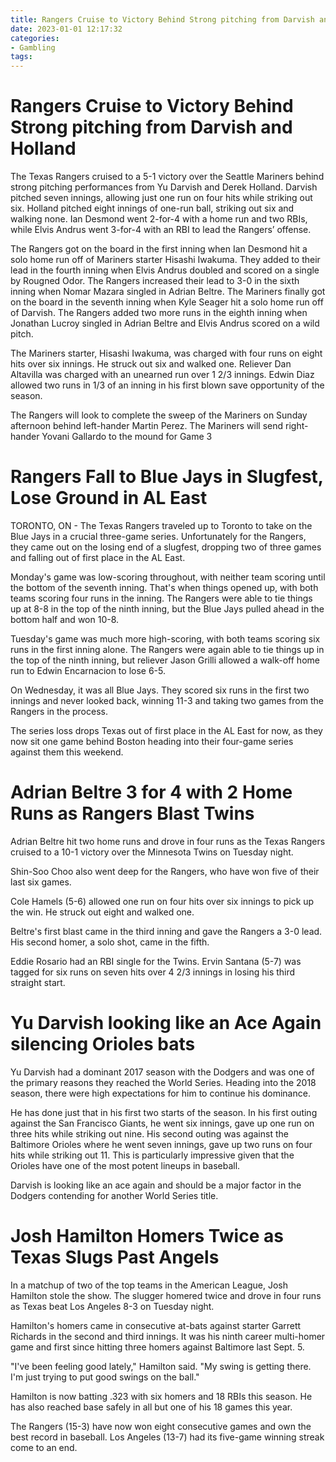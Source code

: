 ```yaml
---
title: Rangers Cruise to Victory Behind Strong pitching from Darvish and Holland
date: 2023-01-01 12:17:32
categories:
- Gambling
tags:
---
```



#  Rangers Cruise to Victory Behind Strong pitching from Darvish and Holland

The Texas Rangers cruised to a 5-1 victory over the Seattle Mariners behind strong pitching performances from Yu Darvish and Derek Holland. Darvish pitched seven innings, allowing just one run on four hits while striking out six. Holland pitched eight innings of one-run ball, striking out six and walking none. Ian Desmond went 2-for-4 with a home run and two RBIs, while Elvis Andrus went 3-for-4 with an RBI to lead the Rangers’ offense.

The Rangers got on the board in the first inning when Ian Desmond hit a solo home run off of Mariners starter Hisashi Iwakuma. They added to their lead in the fourth inning when Elvis Andrus doubled and scored on a single by Rougned Odor. The Rangers increased their lead to 3-0 in the sixth inning when Nomar Mazara singled in Adrian Beltre. The Mariners finally got on the board in the seventh inning when Kyle Seager hit a solo home run off of Darvish. The Rangers added two more runs in the eighth inning when Jonathan Lucroy singled in Adrian Beltre and Elvis Andrus scored on a wild pitch.

The Mariners starter, Hisashi Iwakuma, was charged with four runs on eight hits over six innings. He struck out six and walked one. Reliever Dan Altavilla was charged with an unearned run over 1 2/3 innings. Edwin Diaz allowed two runs in 1/3 of an inning in his first blown save opportunity of the season.

The Rangers will look to complete the sweep of the Mariners on Sunday afternoon behind left-hander Martin Perez. The Mariners will send right-hander Yovani Gallardo to the mound for Game 3

#  Rangers Fall to Blue Jays in Slugfest, Lose Ground in AL East

TORONTO, ON - The Texas Rangers traveled up to Toronto to take on the Blue Jays in a crucial three-game series. Unfortunately for the Rangers, they came out on the losing end of a slugfest, dropping two of three games and falling out of first place in the AL East.

Monday's game was low-scoring throughout, with neither team scoring until the bottom of the seventh inning. That's when things opened up, with both teams scoring four runs in the inning. The Rangers were able to tie things up at 8-8 in the top of the ninth inning, but the Blue Jays pulled ahead in the bottom half and won 10-8.

Tuesday's game was much more high-scoring, with both teams scoring six runs in the first inning alone. The Rangers were again able to tie things up in the top of the ninth inning, but reliever Jason Grilli allowed a walk-off home run to Edwin Encarnacion to lose 6-5.

On Wednesday, it was all Blue Jays. They scored six runs in the first two innings and never looked back, winning 11-3 and taking two games from the Rangers in the process.

The series loss drops Texas out of first place in the AL East for now, as they now sit one game behind Boston heading into their four-game series against them this weekend.

#  Adrian Beltre 3 for 4 with 2 Home Runs as Rangers Blast Twins

Adrian Beltre hit two home runs and drove in four runs as the Texas Rangers cruised to a 10-1 victory over the Minnesota Twins on Tuesday night.

Shin-Soo Choo also went deep for the Rangers, who have won five of their last six games.

Cole Hamels (5-6) allowed one run on four hits over six innings to pick up the win. He struck out eight and walked one.

Beltre's first blast came in the third inning and gave the Rangers a 3-0 lead. His second homer, a solo shot, came in the fifth.

Eddie Rosario had an RBI single for the Twins. Ervin Santana (5-7) was tagged for six runs on seven hits over 4 2/3 innings in losing his third straight start.

#  Yu Darvish looking like an Ace Again silencing Orioles bats



Yu Darvish had a dominant 2017 season with the Dodgers and was one of the primary reasons they reached the World Series. Heading into the 2018 season, there were high expectations for him to continue his dominance. 

He has done just that in his first two starts of the season. In his first outing against the San Francisco Giants, he went six innings, gave up one run on three hits while striking out nine. His second outing was against the Baltimore Orioles where he went seven innings, gave up two runs on four hits while striking out 11. This is particularly impressive given that the Orioles have one of the most potent lineups in baseball. 

Darvish is looking like an ace again and should be a major factor in the Dodgers contending for another World Series title.

#  Josh Hamilton Homers Twice as Texas Slugs Past Angels

In a matchup of two of the top teams in the American League, Josh Hamilton stole the show. The slugger homered twice and drove in four runs as Texas beat Los Angeles 8-3 on Tuesday night.

Hamilton's homers came in consecutive at-bats against starter Garrett Richards in the second and third innings. It was his ninth career multi-homer game and first since hitting three homers against Baltimore last Sept. 5.

"I've been feeling good lately," Hamilton said. "My swing is getting there. I'm just trying to put good swings on the ball."

Hamilton is now batting .323 with six homers and 18 RBIs this season. He has also reached base safely in all but one of his 18 games this year.

The Rangers (15-3) have now won eight consecutive games and own the best record in baseball. Los Angeles (13-7) had its five-game winning streak come to an end.